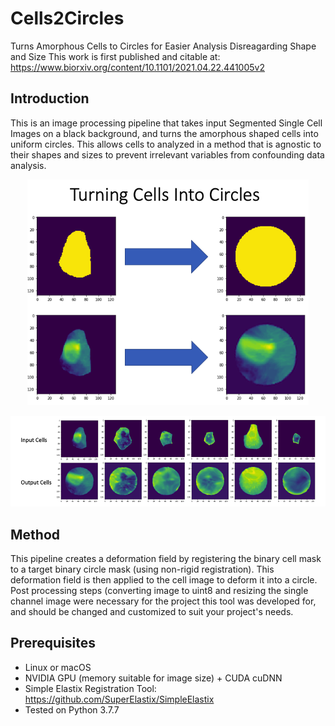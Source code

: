 # Cells2Circles
Turns Amorphous Cells to Circles for Easier Analysis Disreagarding Shape and Size
This work is first published and citable at: https://www.biorxiv.org/content/10.1101/2021.04.22.441005v2

## Introduction
This is an image processing pipeline that takes input Segmented Single Cell Images on a black background, and turns the amorphous shaped cells into uniform circles. This allows cells to analyzed in a method that is agnostic to their shapes and sizes to prevent irrelevant variables from confounding data analysis.

<p align='center'>
  <img src='utils/TurningCellsIntoCircles.png' width='450'/>
</p> 
<p align='center'>
  <img src='utils/Cells2CirclesResults.png' width='700'/>
</p>

## Method
This pipeline creates a deformation field by registering the binary cell mask to a target binary circle mask (using non-rigid registration). This deformation field is then applied to the cell image to deform it into a circle. Post processing steps (converting image to uint8 and resizing the single channel image were necessary for the project this tool was developed for, and should be changed and customized to suit your project's needs.

## Prerequisites
- Linux or macOS
- NVIDIA GPU (memory suitable for image size) + CUDA cuDNN
- Simple Elastix Registration Tool: https://github.com/SuperElastix/SimpleElastix
- Tested on Python 3.7.7

